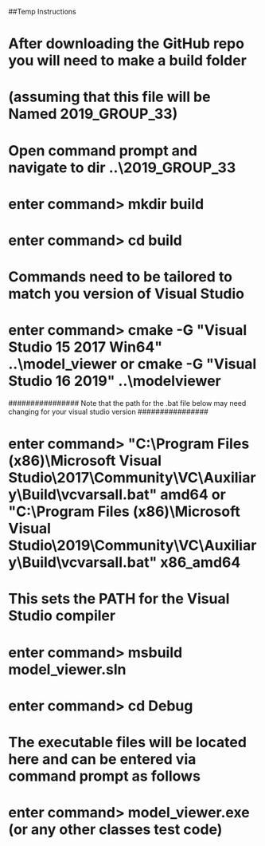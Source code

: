 ##Temp Instructions 


# After downloading the GitHub repo you will need to make a build folder
# (assuming that this file will be Named 2019_GROUP_33)
# Open command prompt and navigate to dir ..\2019_GROUP_33
# enter command> mkdir build
# enter command> cd build
# Commands need to be tailored to match you version of Visual Studio
# enter command> cmake -G "Visual Studio 15 2017 Win64" ..\model_viewer        or      cmake -G "Visual Studio 16 2019" ..\modelviewer

################ Note that the path for the .bat file below may need changing for your visual studio version ################

# enter command> "C:\Program Files (x86)\Microsoft Visual Studio\2017\Community\VC\Auxiliary\Build\vcvarsall.bat" amd64        or        "C:\Program Files (x86)\Microsoft Visual Studio\2019\Community\VC\Auxiliary\Build\vcvarsall.bat" x86_amd64
# This sets the PATH for the Visual Studio compiler
# enter command> msbuild model_viewer.sln
# enter command> cd Debug
# The executable files will be located here and can be entered via command prompt as follows
# enter command> model_viewer.exe (or any other classes test code)